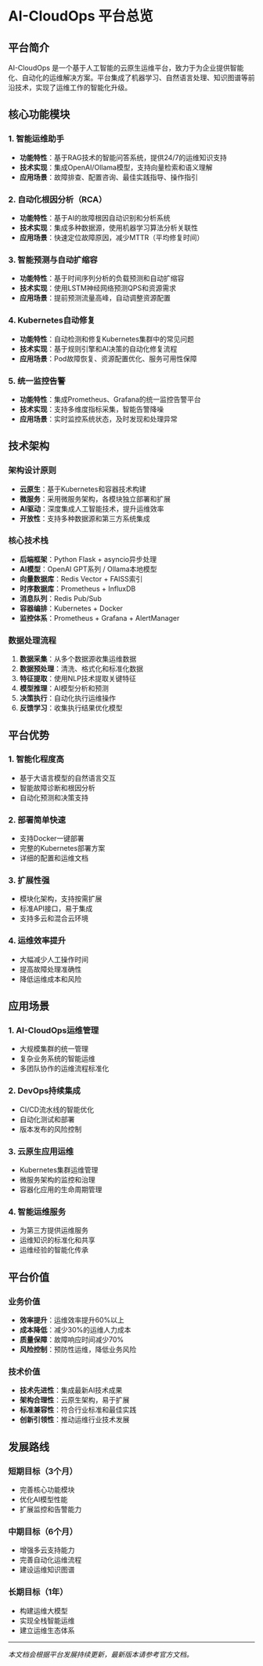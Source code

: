 # AI-CloudOps 平台总览

## 平台简介

AI-CloudOps 是一个基于人工智能的云原生运维平台，致力于为企业提供智能化、自动化的运维解决方案。平台集成了机器学习、自然语言处理、知识图谱等前沿技术，实现了运维工作的智能化升级。

## 核心功能模块

### 1. 智能运维助手
- **功能特性**：基于RAG技术的智能问答系统，提供24/7的运维知识支持
- **技术实现**：集成OpenAI/Ollama模型，支持向量检索和语义理解
- **应用场景**：故障排查、配置咨询、最佳实践指导、操作指引

### 2. 自动化根因分析（RCA）
- **功能特性**：基于AI的故障根因自动识别和分析系统
- **技术实现**：集成多种数据源，使用机器学习算法分析关联性
- **应用场景**：快速定位故障原因，减少MTTR（平均修复时间）

### 3. 智能预测与自动扩缩容
- **功能特性**：基于时间序列分析的负载预测和自动扩缩容
- **技术实现**：使用LSTM神经网络预测QPS和资源需求
- **应用场景**：提前预测流量高峰，自动调整资源配置

### 4. Kubernetes自动修复
- **功能特性**：自动检测和修复Kubernetes集群中的常见问题
- **技术实现**：基于规则引擎和AI决策的自动化修复流程
- **应用场景**：Pod故障恢复、资源配置优化、服务可用性保障

### 5. 统一监控告警
- **功能特性**：集成Prometheus、Grafana的统一监控告警平台
- **技术实现**：支持多维度指标采集，智能告警降噪
- **应用场景**：实时监控系统状态，及时发现和处理异常

## 技术架构

### 架构设计原则
- **云原生**：基于Kubernetes和容器技术构建
- **微服务**：采用微服务架构，各模块独立部署和扩展
- **AI驱动**：深度集成人工智能技术，提升运维效率
- **开放性**：支持多种数据源和第三方系统集成

### 核心技术栈
- **后端框架**：Python Flask + asyncio异步处理
- **AI模型**：OpenAI GPT系列 / Ollama本地模型
- **向量数据库**：Redis Vector + FAISS索引
- **时序数据库**：Prometheus + InfluxDB
- **消息队列**：Redis Pub/Sub
- **容器编排**：Kubernetes + Docker
- **监控体系**：Prometheus + Grafana + AlertManager

### 数据处理流程
1. **数据采集**：从多个数据源收集运维数据
2. **数据预处理**：清洗、格式化和标准化数据
3. **特征提取**：使用NLP技术提取关键特征
4. **模型推理**：AI模型分析和预测
5. **决策执行**：自动化执行运维操作
6. **反馈学习**：收集执行结果优化模型

## 平台优势

### 1. 智能化程度高
- 基于大语言模型的自然语言交互
- 智能故障诊断和根因分析
- 自动化预测和决策支持

### 2. 部署简单快速
- 支持Docker一键部署
- 完整的Kubernetes部署方案
- 详细的配置和运维文档

### 3. 扩展性强
- 模块化架构，支持按需扩展
- 标准API接口，易于集成
- 支持多云和混合云环境

### 4. 运维效率提升
- 大幅减少人工操作时间
- 提高故障处理准确性
- 降低运维成本和风险

## 应用场景

### 1. AI-CloudOps运维管理
- 大规模集群的统一管理
- 复杂业务系统的智能运维
- 多团队协作的运维流程标准化

### 2. DevOps持续集成
- CI/CD流水线的智能优化
- 自动化测试和部署
- 版本发布的风险控制

### 3. 云原生应用运维
- Kubernetes集群运维管理
- 微服务架构的监控和治理
- 容器化应用的生命周期管理

### 4. 智能运维服务
- 为第三方提供运维服务
- 运维知识的标准化和共享
- 运维经验的智能化传承

## 平台价值

### 业务价值
- **效率提升**：运维效率提升60%以上
- **成本降低**：减少30%的运维人力成本
- **质量保障**：故障响应时间减少70%
- **风险控制**：预防性运维，降低业务风险

### 技术价值
- **技术先进性**：集成最新AI技术成果
- **架构合理性**：云原生架构，易于扩展
- **标准兼容性**：符合行业标准和最佳实践
- **创新引领性**：推动运维行业技术发展

## 发展路线

### 短期目标（3个月）
- 完善核心功能模块
- 优化AI模型性能
- 扩展监控和告警能力

### 中期目标（6个月）
- 增强多云支持能力
- 完善自动化运维流程
- 建设运维知识图谱

### 长期目标（1年）
- 构建运维大模型
- 实现全栈智能运维
- 建立运维生态体系

---

*本文档会根据平台发展持续更新，最新版本请参考官方文档。*
